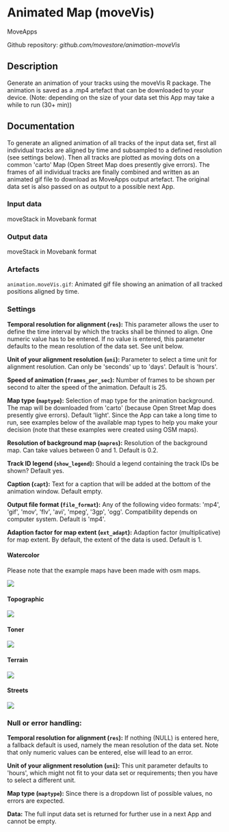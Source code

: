# Animated Map (moveVis)
MoveApps

Github repository: *github.com/movestore/animation-moveVis*

## Description
Generate an animation of your tracks using the moveVis R package. The animation is saved as a .mp4 artefact that can be downloaded to your device. (Note: depending on the size of your data set this App may take a while to run (30+ min)) 

## Documentation
To generate an aligned animation of all tracks of the input data set, first all individual tracks are aligned by time and subsampled to a defined resolution (see settings below). Then all tracks are plotted as moving dots on a common 'carto' Map (Open Street Map does presently give errors). The frames of all individual tracks are finally combined and written as an animated gif file to download as MoveApps output artefact. The original data set is also passed on as output to a possible next App. 

### Input data
moveStack in Movebank format

### Output data
moveStack in Movebank format

### Artefacts
`animation.moveVis.gif`: Animated gif file showing an animation of all tracked positions aligned by time.

### Settings 
**Temporal resolution for alignment (`res`):** This parameter allows the user to define the time interval by which the tracks shall be thinned to align. One numeric value has to be entered. If no value is entered, this parameter defaults to the mean resolution of the data set. See unit below. 

**Unit of your alignment resolution (`uni`):** Parameter to select a time unit for alignment resolution. Can only be 'seconds' up to 'days'. Default is 'hours'.

**Speed of animation (`frames_per_sec`):** Number of frames to be shown per second to alter the speed of the animation. Default is 25.

**Map type (`maptype`):** Selection of map type for the animation background. The map will be downloaded from 'carto' (because Open Street Map does presently give errors). Default 'light'. Since the App can take a long time to run, see examples below of the available map types to help you make your decision (note that these examples were created using OSM maps).

**Resolution of background map (`mapres`):** Resolution of the background map. Can take values between 0 and 1. Default is 0.2.
 
**Track ID legend (`show_legend`):** Should a legend containing the track IDs be shown? Default yes.
 
**Caption (`capt`):** Text for a caption that will be added at the bottom of the animation window. Default empty.
 
**Output file format (`file_format`):** Any of the following video formats: 'mp4', 'gif', 'mov', 'flv', 'avi', 'mpeg', '3gp', 'ogg'. Compatibility depends on computer system. Default is 'mp4'.
 
**Adaption factor for map extent (`ext_adapt`):** Adaption factor (multiplicative) for map extent. By default, the extent of the data is used. Default is 1.

#### Watercolor
Please note that the example maps have been made with osm maps.

![](watercolor_AniMove_map.png)

#### Topographic
![](topographic_AniMove_map.png)

#### Toner
![](toner_AniMove_map.png)

#### Terrain
![](terrain_AniMove_map.png)

#### Streets
![](streets_AniMove_map_CoarseScale.png)

### Null or error handling:
**Temporal resolution for alignment (`res`):** If nothing (NULL) is entered here, a fallback default is used, namely the mean resolution of the data set. Note that only numeric values can be entered, else will lead to an error.

**Unit of your alignment resolution (`uni`):** This unit parameter defaults to 'hours', which might not fit to your data set or requirements; then you have to select a different unit.

**Map type (`maptype`):** Since there is a dropdown list of possible values, no errors are expected.

**Data:** The full input data set is returned for further use in a next App and cannot be empty.
